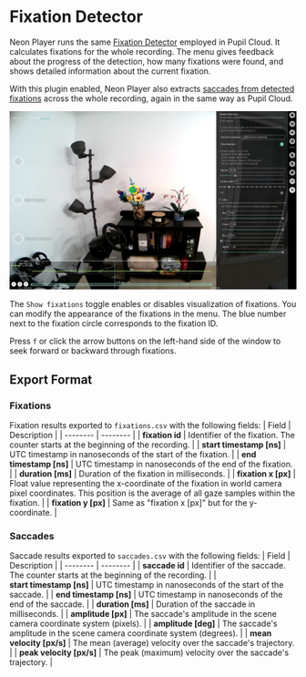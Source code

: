 # Fixation Detector

<!-- TODO: Add tunable parameters in the fixation as table -->

Neon Player runs the same [Fixation Detector](./../../data-collection/data-streams/#fixations-saccades) employed in Pupil Cloud.
It calculates fixations for the whole recording. The menu gives feedback about the progress of the detection, how many
fixations were found, and shows detailed information about the current fixation.

With this plugin enabled, Neon Player also extracts [saccades from detected fixations](./../../data-collection/data-streams/#fixations-saccades) across the whole recording, again in the same way as Pupil Cloud.

![Fixations](./np-fixation.webp)

The `Show fixations` toggle enables or disables visualization of fixations. You can modify the appearance of the fixations
in the menu. The blue number next to the fixation circle corresponds to the fixation ID.

Press `f` or click the arrow buttons on the left-hand side of the window to seek forward or backward through fixations.

## Export Format

### Fixations

Fixation results exported to `fixations.csv` with the following fields:
| Field | Description |
| -------- | -------- |
| **fixation id** | Identifier of the fixation. The counter starts at the beginning of the recording. |
| **start&nbsp;timestamp&nbsp;[ns]** | UTC timestamp in nanoseconds of the start of the fixation. |
| **end timestamp [ns]** | UTC timestamp in nanoseconds of the end of the fixation. |
| **duration [ms]** | Duration of the fixation in milliseconds. |
| **fixation x [px]** | Float value representing the x-coordinate of the fixation in world camera pixel coordinates. This position is the average of all gaze samples within the fixation. |
| **fixation y [px]** | Same as "fixation x [px]" but for the y-coordinate. |

### Saccades

Saccade results exported to `saccades.csv` with the following fields:
| Field | Description |
| -------- | -------- |
| **saccade id** | Identifier of the saccade. The counter starts at the beginning of the recording. |
| **start&nbsp;timestamp&nbsp;[ns]** | UTC timestamp in nanoseconds of the start of the saccade. |
| **end timestamp [ns]** | UTC timestamp in nanoseconds of the end of the saccade. |
| **duration [ms]** | Duration of the saccade in milliseconds. |
| **amplitude [px]** | The saccade's amplitude in the scene camera coordinate system (pixels). |
| **amplitude [deg]** | The saccade's amplitude in the scene camera coordinate system (degrees). |
| **mean velocity [px/s]** | The mean (average) velocity over the saccade's trajectory. |
| **peak velocity [px/s]** | The peak (maximum) velocity over the saccade's trajectory. |
